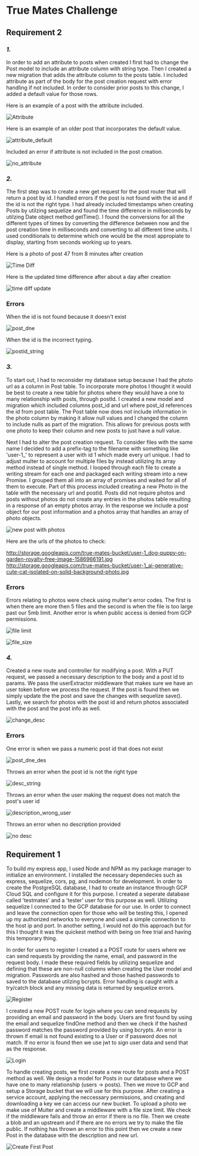 ﻿# True Mates Challenge

## Requirement 2

### *1.*
In order to add an attribute to posts when created I first had to change the Post model to include an attribute column with string type. Then I created a new migration that adds the attribute column to the posts table.  I included attribute as part of the body for the post creation request with error handling if not included. In order to consider prior posts to this change, I added a default value for those rows.

Here is an example of a post with the attribute included.

![Attribute](https://github.com/csalinas14/True-Mates-Challenge/assets/73559919/9da0f6c2-4107-4a96-9ba3-e7c5b4a127d6)

Here is an example of an older post that incorporates the default value.

![attribute_default](https://github.com/csalinas14/True-Mates-Challenge/assets/73559919/e2fb09e1-8705-4f93-a89b-a261fd7109e2)

Included an error if attribute is not included in the post creation.

![no_attribute](https://github.com/csalinas14/True-Mates-Challenge/assets/73559919/702f6442-ffbe-4a3b-8d53-6d11341504ea)

### *2.*
The first step was to create a new get request for the post router that will return a post by id. I handled errors if the post is not found with the id and if the id is not the right type. I had already included timestamps when creating Posts by utilzing sequelize and found the time difference in milliseconds by utilzing Date object method getTime(). I found the conversions for all the different types of times by converting the difference between now and the post creation time in milliseconds and converting to all different time units. I used conditionals to determine which one would be the most appropiate to display, starting from seconds working up to years.

Here is a photo of post 47 from 8 minutes after creation

![Time Diff](https://github.com/csalinas14/True-Mates-Challenge/assets/73559919/2eccf5dc-0b45-4ac8-b0d0-8a17ef26d6e4)

Here is the updated time difference after about a day after creation

![time diff update](https://github.com/csalinas14/True-Mates-Challenge/assets/73559919/3dac7825-4f8c-4cb8-9552-e599567470d2)

### Errors
When the id is not found because it doesn't exist

![post_dne](https://github.com/csalinas14/True-Mates-Challenge/assets/73559919/82c977d0-8642-44f1-99e6-674aefa6ea8b)

When the id is the incorrect typing.

![postid_string](https://github.com/csalinas14/True-Mates-Challenge/assets/73559919/b2fec645-0bad-4e27-9330-501077a89195)

### *3.*
To start out, I had to reconsider my database setup because I had the photo url as a column in Post table. To incorporate more photos I thought it would be best to create a new table for photos where they would have a one to many relationship with posts, through postId. I created a new model and migration which included columns post_id and url where post_id references the id from post table. The Post table now does not include information in the photo column by making it allow null values and I changed the column to include nulls as part of the migration. This allows for previous posts with one photo to keep their column and new posts to just have a null value.

Next I had to alter the post creation request. To consider files with the same name I decided to add a prefix-tag to the filename with something like 'user-1_' to represent a user with id 1 which made every url unique.  I had to adjust multer to account for multiple files by instead utilizing its array method instead of single method. I looped through each file to create a writing stream for each one and packaged each writing stream into a new Promise. I grouped them all into an array of promises and waited for all of them to execute. Part of this process included creating a new Photo in the table with the necessary url and postId. Posts did not require photos and posts without photos do not create any entries in the photos table resulting in a response of an empty photos array. In the response we include a post object for our post information and a photos array that handles an array of photo objects.

![new post with photos](https://github.com/csalinas14/True-Mates-Challenge/assets/73559919/3aa4d103-7dcf-401d-9033-5a5cc37a98d5)

Here are the urls of the photos to check:

http://storage.googleapis.com/true-mates-bucket/user-1_dog-puppy-on-garden-royalty-free-image-1586966191.jpg
http://storage.googleapis.com/true-mates-bucket/user-1_ai-generative-cute-cat-isolated-on-solid-background-photo.jpg

### Errors
Errors relating to photos were check using multer's error codes. The first is when there are more then 5 files and the second is when the file is too large past our 5mb limit. Another error is when public access is denied from GCP permissions.

![file limit](https://github.com/csalinas14/True-Mates-Challenge/assets/73559919/21a4deb4-f52b-449e-b60a-0a6f0c19d84f)

![file_size](https://github.com/csalinas14/True-Mates-Challenge/assets/73559919/8a531667-b18b-41f9-bc30-acf28481eed2)

### *4.*
Created a new route and controller for modifying a post. With a PUT request, we passed a necessary description to the body and a post id to params. We pass the userExtractor middleware that makes sure we have an user token before we process the request. If the post is found then we simply update the the post and save the changes with sequelize save(). Lastly, we search for photos with the post id and return photos associated with the post and the post info as well.

![change_desc](https://github.com/csalinas14/True-Mates-Challenge/assets/73559919/1b9ea8b8-ee52-4259-ad5a-fcdd35e9218b)

### Errors
One error is when we pass a numeric post id that does not exist

![post_dne_des](https://github.com/csalinas14/True-Mates-Challenge/assets/73559919/7487de5c-0bb4-4c9a-aa82-313c9615bfa2)

Throws an error when the post id is not the right type

![desc_string](https://github.com/csalinas14/True-Mates-Challenge/assets/73559919/92c661a2-c268-434c-8fb2-800542dcae06)

Throws an error when the user making the request does not match the post's user id

![description_wrong_user](https://github.com/csalinas14/True-Mates-Challenge/assets/73559919/763268d0-06ef-4397-aa9d-37b684079705)

Throws an error when no description provided

![no desc](https://github.com/csalinas14/True-Mates-Challenge/assets/73559919/46ec14aa-893b-425e-b8f0-66dd289df9ee)

## Requirement 1

To build my express app, I used Node and NPM as my package manager to initialize an environment. I installed the necessary dependecies such as express, sequelize, cors, pg, and nodemon for development. In order to create the PostgreSQL database, I had to create an instance through GCP Cloud SQL and configure it for this purpose. I created a seperate database called 'testmates' and a 'tester' user for this purpose as well. Utilizing sequelize I connected to the GCP database for our use. In order to connect and leave the connection open for those who will be testing this, I opened up my authorized networks to everyone and used a simple connection to the host ip and port. In another setting, I would not do this approach but for this I thought it was the quickest method with being on free trial and having this temporary thing.

In order for users to register I created a a POST route for users where we can send requests by providing the name, email, and password in the request body. I made these required fields by utilizing sequelize and defining that these are non-null columns when creating the User model and migration. Passwords are also hashed and those hashed passwords to saved to the database utilzing bcrypts. Error handling is caught with a try/catch block and any missing data is returned by sequelize errors.

![Register](https://github.com/csalinas14/True-Mates-Challenge/assets/73559919/099f6b09-f3bf-49ad-8377-e7a5ee415681)

I created a new POST route for login where you can send requests by providing an email and password in the body. Users are first found by using the email and sequelize findOne method and then we check if the hashed password matches the password provided by using bcrypts. An error is thrown if email is not found existing to a User or if password does not match. If no error is found then we use jwt to sign user data and send that as the response.

![Login](https://github.com/csalinas14/True-Mates-Challenge/assets/73559919/9b2bf0ec-337e-4704-865d-b3b330729177)

To handle creating posts, we first create a new route for posts and a POST method as well. We design a model for Posts in our database where we have one to many relationship (users -> posts). Then we move to GCP and setup a Storage bucket that we will use for this purpose. After creating a service account, applying the neccessary permissions, and creating and downloading a key we can access our new bucket. To upload a photo we make use of Multer and create a middleware with a file size limit. We check if the middleware fails and throw an error if there is no file. Then we create a blob and an upstream and if there are no errors we try to make the file public. If nothing has thrown an error to this point then we create a new Post in the database with the description and new url.

![Create First Post](https://github.com/csalinas14/True-Mates-Challenge/assets/73559919/f3cbef1e-abbc-4794-85e8-137d227938e8)
